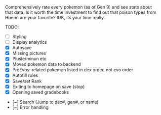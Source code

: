 Comprehensively rate every pokemon (as of Gen 9) and see stats about that data.
Is it worth the time investment to find out that poison types from Hoenn are your favorite? IDK, its your time really.

TODO:
- [ ] Styling
- [ ] Display analytics
- [x] Autosave
- [x] Missing pictures
- [x] Plusle/minun etc
- [x] Moved pokemon data to backend
- [x] PreEvos: related pokemon listed in dex order, not evo order
- [x] Autofill rules
- [x] Save/set Rank 
- [x] Exiting to homepage on save (stop)
- [x] Opening saved gradebooks
- [~] Search (Jump to dex#, gen#, or name)
- [~] Error handling
